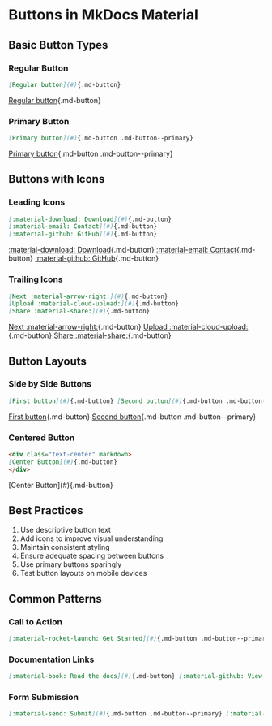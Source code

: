 # Buttons in MkDocs Material

## Basic Button Types

### Regular Button
```markdown
[Regular button](#){.md-button}
```
[Regular button](#){.md-button}

### Primary Button
```markdown
[Primary button](#){.md-button .md-button--primary}
```
[Primary button](#){.md-button .md-button--primary}

## Buttons with Icons

### Leading Icons
```markdown
[:material-download: Download](#){.md-button}
[:material-email: Contact](#){.md-button}
[:material-github: GitHub](#){.md-button}
```
[:material-download: Download](#){.md-button}
[:material-email: Contact](#){.md-button}
[:material-github: GitHub](#){.md-button}

### Trailing Icons
```markdown
[Next :material-arrow-right:](#){.md-button}
[Upload :material-cloud-upload:](#){.md-button}
[Share :material-share:](#){.md-button}
```
[Next :material-arrow-right:](#){.md-button}
[Upload :material-cloud-upload:](#){.md-button}
[Share :material-share:](#){.md-button}

## Button Layouts

### Side by Side Buttons
```markdown
[First button](#){.md-button} [Second button](#){.md-button .md-button--primary}
```
[First button](#){.md-button} [Second button](#){.md-button .md-button--primary}

### Centered Button
```markdown
<div class="text-center" markdown>
[Center Button](#){.md-button}
</div>
```
<div class="text-center" markdown>
[Center Button](#){.md-button}
</div>

## Best Practices

1. Use descriptive button text
2. Add icons to improve visual understanding
3. Maintain consistent styling
4. Ensure adequate spacing between buttons
5. Use primary buttons sparingly
6. Test button layouts on mobile devices

## Common Patterns

### Call to Action
```markdown
[:material-rocket-launch: Get Started](#){.md-button .md-button--primary}
```

### Documentation Links
```markdown
[:material-book: Read the docs](#){.md-button} [:material-github: View source](#){.md-button}
```

### Form Submission
```markdown
[:material-send: Submit](#){.md-button .md-button--primary} [:material-cancel: Cancel](#){.md-button}
```